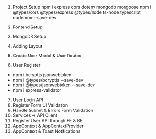 1. Project Setup
   npm i express cors dotenv mongodb mongoose
   npm i @types/cors @types/express @types/node ts-node typescript nodemon --save-dev

2. Fontend Setup
3. MongoDB Setup
4. Adding Layout
5. Create Uesr Model & User Routes
6. User Register
+ npm i bcryptjs jsonwebtoken
+ npm i @types/bcryptjs --save-dev
+ npm i @types/jsonwebtoken --save-dev
+ npm i express-validator
7. User Login API
8. Register Form UI Validation
9. Handle Submit & Errors Form Validation
10. Services -> API Client
11. Register User API through FE & BE
12. AppContext & AppContextProvider
13. AppContext & Toast Notifications